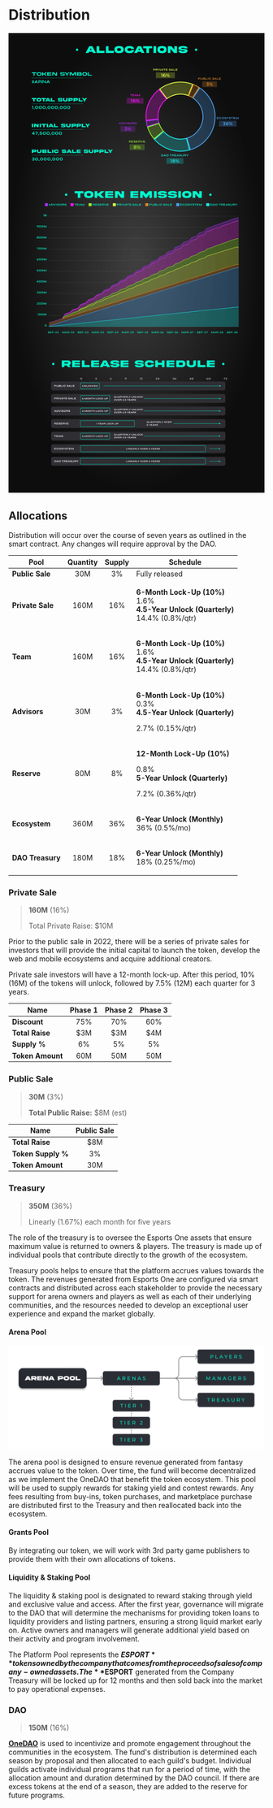 # Distribution

![](<../.gitbook/assets/Token OnePager.png>)

## Allocations

Distribution will occur over the course of seven years as outlined in the smart contract. Any changes will require approval by the DAO.

| Pool             | Quantity | Supply | Schedule                                                                                                                                      |
| ---------------- | :------: | :----: | --------------------------------------------------------------------------------------------------------------------------------------------- |
| **Public Sale**  |    30M   |   3%   | Fully released                                                                                                                                |
| **Private Sale** |   160M   |   16%  | <p><strong>6-Month Lock-Up (10%)</strong><br>1.6%<br><strong>4.5-Year Unlock (Quarterly)</strong><br>14.4% (0.8%/qtr)</p>                     |
| **Team**         |   160M   |   16%  | <p><strong>6-Month Lock-Up (10%)</strong><br>1.6%<br><strong>4.5-Year Unlock (Quarterly)</strong><br>14.4% (0.8%/qtr)</p>                     |
| **Advisors**     |    30M   |   3%   | <p><strong>6-Month Lock-Up (10%)</strong><br><strong></strong>0.3%<br><strong>4.5-Year Unlock (Quarterly)</strong></p><p>2.7% (0.15%/qtr)</p> |
| **Reserve**      |    80M   |   8%   | <p><strong>12-Month Lock-Up (10%)</strong></p><p>0.8%<br><strong>5-Year Unlock (Quarterly)</strong></p><p>7.2% (0.36%/qtr)</p>                |
| **Ecosystem**    |   360M   |   36%  | <p><strong>6-Year Unlock (Monthly)</strong><br>36% (0.5%/mo)</p>                                                                              |
| **DAO Treasury** |   180M   |   18%  | <p><strong>6-Year Unlock (Monthly)</strong><br>18% (0.25%/mo)</p>                                                                             |

### Private Sale

> **160M** (16%)
>
> Total Private Raise: $10M

Prior to the public sale in 2022, there will be a series of private sales for investors that will provide the initial capital to launch the token, develop the web and mobile ecosystems and acquire additional creators.

Private sale investors will have a 12-month lock-up. After this period, 10% (16M) of the tokens will unlock, followed by 7.5% (12M) each quarter for 3 years.

| Name             | Phase 1 | Phase 2 | Phase 3 |
| ---------------- | :-----: | :-----: | :-----: |
| **Discount**     |   75%   |   70%   |   60%   |
| **Total Raise**  |   $3M   |   $3M   |   $4M   |
| **Supply %**     |    6%   |    5%   |    5%   |
| **Token Amount** |   60M   |   50M   |   50M   |

### Public Sale

> **30M** (3%)
>
> **Total Public Raise:** $8M (est)

| Name               | Public Sale |
| ------------------ | :---------: |
| **Total Raise**    |     $8M     |
| **Token Supply %** |      3%     |
| **Token Amount**   |     30M     |

### Treasury

> **350M** (36%)
>
> Linearly (1.67%) each month for five years

The role of the treasury is to oversee the Esports One assets that ensure maximum value is returned to owners & players. The treasury is made up of individual pools that contribute directly to the growth of the ecosystem.

Treasury pools helps to ensure that the platform accrues values towards the token. The revenues generated from Esports One are configured via smart contracts and distributed across each stakeholder to provide the necessary support for arena owners and players as well as each of their underlying communities, and the resources needed to develop an exceptional user experience and expand the market globally.

#### Arena Pool

![Arena Pool Distribution](<../.gitbook/assets/Arena Pool.png>)

The arena pool is designed to ensure revenue generated from fantasy accrues value to the token. Over time, the fund will become decentralized as we implement the OneDAO that benefit the token ecosystem. This pool will be used to supply rewards for staking yield and contest rewards. Any fees resulting from buy-ins, token purchases, and marketplace purchase are distributed first to the Treasury and then reallocated back into the ecosystem.

#### Grants Pool

By integrating our token, we will work with 3rd party game publishers to provide them with their own allocations of tokens.

#### Liquidity & Staking Pool

The liquidity & staking pool is designated to reward staking through yield and exclusive value and access. After the first year, governance will migrate to the DAO that will determine the mechanisms for providing token loans to liquidity providers and listing partners, ensuring a strong liquid market early on. Active owners and managers will generate additional yield based on their activity and program involvement.&#x20;

The Platform Pool represents the **$ESPORT** tokens owned by the company that comes from the proceeds of sales of company-owned assets. The **$ESPORT** generated from the Company Treasury will be locked up for 12 months and then sold back into the market to pay operational expenses.

### DAO

> **150M** (16%)

[**OneDAO**](../metaverse/onedao.md) is used to incentivize and promote engagement throughout the communities in the ecosystem. The fund's distribution is determined each season by proposal and then allocated to each guild's budget. Individual guilds activate individual programs that run for a period of time, with the allocation amount and duration determined by the DAO council. If there are excess tokens at the end of a season, they are added to the reserve for future programs.

